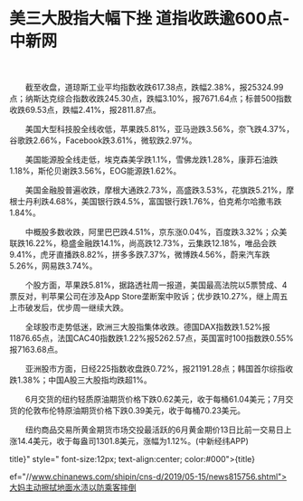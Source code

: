 # 美三大股指大幅下挫 道指收跌逾600点-中新网

　　

　　截至收盘，道琼斯工业平均指数收跌617.38点，跌幅2.38%，报25324.99点；纳斯达克综合指数收跌245.30点，跌幅3.10%，报7671.64点；标普500指数收跌69.53点，跌幅2.41%，报2811.87点。

　　美国大型科技股全线收低，苹果跌5.81%，亚马逊跌3.56%，奈飞跌4.37%，谷歌跌2.66%，Facebook跌3.61%，微软跌2.97%。

　　美国能源股全线走低，埃克森美孚跌1.1%，雪佛龙跌1.28%，康菲石油跌1.18%，斯伦贝谢跌3.56%，EOG能源跌1.62%。

　　美国金融股普遍收跌，摩根大通跌2.73%，高盛跌3.53%，花旗跌5.21%，摩根士丹利跌4.68%，美国银行跌4.5%，富国银行跌1.76%，伯克希尔哈撒韦跌1.84%。

　　中概股多数收跌，阿里巴巴跌4.51%，京东涨0.04%，百度跌3.32%；众美联跌16.22%，稳盛金融跌14.1%，尚高跌12.73%，云集跌12.18%，唯品会跌9.41%，虎牙直播跌8.82%，拼多多跌7.37%，微博跌4.56%，蔚来汽车跌5.26%，网易跌3.74%。

　　个股方面，苹果跌5.81%，据路透社周一报道，美国最高法院以5票赞成、4票反对，判苹果公司在涉及App Store垄断案中败诉；优步跌10.27%，继上周五上市破发后，优步周一继续大跌。

　　全球股市走势低迷，欧洲三大股指集体收跌。德国DAX指数跌1.52%报11876.65点，法国CAC40指数跌1.22%报5262.57点，英国富时100指数跌0.55%报7163.68点。

　　亚洲股市方面，日经225指数收盘跌0.72%，报21191.28点；韩国首尔综指收跌1.38%；中国A股三大股指均跌超1%。

　　6月交货的纽约轻质原油期货价格下跌0.62美元，收于每桶61.04美元；7月交货的伦敦布伦特原油期货价格下跌0.39美元，收于每桶70.23美元。

　　纽约商品交易所黄金期货市场交投最活跃的6月黄金期价13日比前一交易日上涨14.4美元，收于每盎司1301.8美元，涨幅为1.12%。(中新经纬APP)

title}" style=" font-size:12px; text-align:center; color:#000">{title}

ef="//www.chinanews.com/shipin/cns-d/2019/05-15/news815756.shtml">大妈主动擦拭地面水渍以防乘客摔倒
